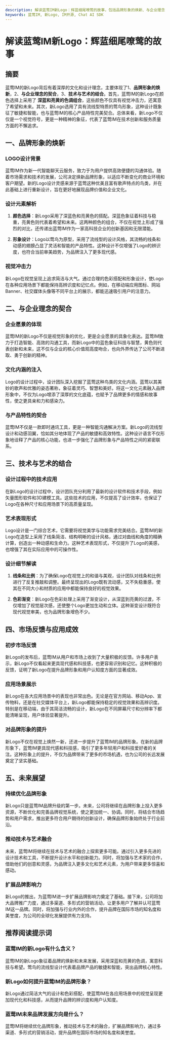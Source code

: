 ```yaml
---
description: 解读蓝莺IM新Logo：辉蓝细尾嘹莺的故事，包括品牌形象的焕新、与企业理念的契合、技术与艺术的结合、市场反馈与应用成效、未来展望等内容。
keywords: 蓝莺IM, 新Logo, IM开源, Chat AI SDK
---
```

# 解读蓝莺IM新Logo：辉蓝细尾嘹莺的故事


## 摘要

蓝莺IM的新Logo背后有着深厚的文化和设计理念，主要体现了1、**品牌形象的焕新**，2、**与企业理念的契合**，3、**技术与艺术的结合**。首先，蓝莺IM的新Logo在颜色选择上采用了 **深蓝和亮黄的色调组合**，这些颜色不仅具有视觉冲击力，还寓意了希望和未来。其次，新Logo选用了具有流线型特质的莺鸟形象，这种设计既象征了敏捷和智能，也与蓝莺IM的核心产品特性完美契合。总体来看，新Logo不仅仅是一个视觉符号，更是一种精神的象征，代表了蓝莺IM在技术创新和服务质量方面的不懈追求。

## 一、品牌形象的焕新

### LOGO设计背景

蓝莺IM作为新一代智能聊天云服务，致力于为用户提供高效便捷的沟通体验。随着市场需求和技术的发展，公司决定焕新品牌形象，以适应不断变化的商业环境和客户期望。新的Logo设计灵感来源于蓝莺这种优美且富有歌声特点的鸟类，并在此基础上进行重新设计，旨在更好地展现品牌价值和企业文化。

### 设计元素解析

1. **颜色选择**：新Logo采用了深蓝色和亮黄色的搭配。深蓝色象征着科技与稳重，亮黄色则代表着希望和未来。这两种颜色的组合，不仅在视觉上形成了强烈的对比，还传递出蓝莺IM作为一家高科技企业的创新基因和无限潜能。
   
2. **形象设计**：Logo以莺鸟为原型，采用了流线型的设计风格，其流畅的线条和动感的翅膀凸显了灵活和智能的产品特性。这种设计不仅增强了Logo的辨识度，也符合当前审美趋势，为品牌注入了更多现代感。

### 视觉冲击力

新Logo在视觉呈现上追求简洁与大气。通过合理的色彩搭配和形象设计，使Logo在各种应用场景下都能保持高辨识度和记忆点。例如，在移动端应用图标、网站Banner、社交媒体头像等不同平台上的展示，都能迅速吸引用户的注意力。

## 二、与企业理念的契合

### 企业愿景的体现

蓝莺IM的新Logo不仅是视觉形象的优化，更是企业愿景的具象化表达。蓝莺IM致力于打造智能、高效的沟通工具，而新Logo中的蓝色象征科技与智慧，黄色则代表创新和未来，这不仅与企业的核心价值观高度吻合，也向外界传达了公司不断进取、勇于创新的精神。

### 文化内涵的注入

Logo的设计过程中，设计团队深入挖掘了蓝莺这种鸟类的文化内涵。蓝莺以其美妙的歌声和优雅的姿态著称，象征着灵巧、智慧和美好。将这一文化元素融入品牌形象中，不仅为Logo增添了深厚的文化底蕴，也赋予了品牌更多的情感和故事性，使之更具亲和力和感染力。

### 与产品特性的契合

蓝莺IM不仅是一款即时通讯工具，更是一种智能沟通解决方案。新Logo的流线型设计和动感羽翼，恰如其分地体现了产品的敏捷和高效特性。这种设计语言不仅形象地诠释了产品的核心功能，也进一步强化了品牌形象与产品特性之间的紧密联系。

## 三、技术与艺术的结合

### 设计过程中的技术应用

在新Logo的设计过程中，设计团队充分利用了最新的设计软件和技术手段，例如矢量图形软件和3D建模工具。这些技术的应用，不仅提高了设计效率，也保证了Logo在各种尺寸和应用场景下的高质量呈现。

### 艺术表现形式

Logo设计是一门综合艺术，它需要将视觉美学与功能需求完美结合。蓝莺IM的新Logo在造型上采用了线条简洁、结构明晰的设计风格，通过对曲线和角度的精确计算，创造出一种动感和生命力。这种艺术表现形式，不仅提升了Logo的美感，也增强了其在实际应用中的可操作性。

### 设计细节解读

1. **线条和比例**：为了确保Logo在视觉上的和谐与美观，设计团队对线条和比例进行了反复推敲和调整。最终呈现出的Logo既有流动感，又不失稳重感，使其在不同大小和材质的应用中都能保持良好的视觉效果。

2. **色彩渐变**：新Logo在色彩处理上采用了渐变设计，从深蓝到亮黄的过渡，不仅增加了视觉层次感，还使整个Logo更加生动和立体。这种渐变设计既符合现代视觉审美，也为品牌形象增色不少。

## 四、市场反馈与应用成效

### 初步市场反馈

新Logo的发布后，蓝莺IM从用户和市场上收到了大量积极的反馈。许多用户表示，新Logo不仅看起来更具现代感和科技感，也更容易识别和记忆。这种积极的反馈，证明了新Logo在提升品牌形象和用户认知度方面的显著成效。

### 应用场景展示

新Logo在各大应用场景中的表现也非常出色。无论是在官方网站、移动App、宣传物料，还是在社交媒体平台上，新Logo都能保持稳定的视觉效果和高辨识度。特别是在移动端，由于其简洁流畅的设计，新Logo在不同屏幕尺寸和分辨率下都能清晰呈现，用户体验显著提升。

### 对品牌形象的提升

新Logo不仅在视觉上焕然一新，还进一步提升了蓝莺IM的品牌形象。在新的品牌形象下，蓝莺IM更具现代感和科技感，吸引了更多年轻用户和科技爱好者的关注。这种形象上的提升，不仅为品牌带来了更多的市场机遇，也为公司的长远发展奠定了坚实基础。

## 五、未来展望

### 持续优化品牌形象

新Logo只是蓝莺IM品牌升级的第一步。未来，公司将继续在品牌形象上投入更多资源，不断优化和完善品牌视觉系统，使之更加统一、协调。同时，将结合市场趋势和用户需求，推出更多符合用户期待的创新设计，确保品牌形象始终处于行业前沿。

### 推动技术与艺术融合

未来，蓝莺IM将继续在技术与艺术的融合上探索更多可能。通过引入更多先进的设计技术和工具，不断提升设计水平和创新能力。同时，将加强与艺术家的合作，借助他们的创意和灵感，为品牌注入更多文化和艺术元素，为用户带来更多惊喜和感动。

### 扩展品牌影响力

新Logo的推出，为蓝莺IM进一步扩展品牌影响力奠定了基础。接下来，公司将加大品牌推广力度，通过多渠道、多形式的营销活动，让更多用户了解并认可蓝莺IM这一品牌。同时，将加强与行业内外的合作，提升品牌在国际市场的知名度和美誉度，为公司的全球化发展提供有力支持。

## 推荐阅读提示词

### **蓝莺IM的新Logo有什么含义？**

蓝莺IM的新Logo象征着品牌的焕新和未来发展，采用深蓝和亮黄的色调，寓意科技与希望。莺鸟的流线型设计代表着品牌产品的敏捷和智能，突出品牌核心特性。

### **新Logo如何提升蓝莺IM的品牌形象？**

新Logo通过简洁大气的设计和色彩搭配，使蓝莺IM在各应用场景中的视觉呈现更加现代化和科技感，从而提升品牌的辨识度和用户认知度。

### **蓝莺IM未来品牌发展方向是什么？**

蓝莺IM将继续优化品牌形象，推动技术与艺术的融合，扩展品牌影响力，通过多渠道、多形式的营销活动，提升品牌在国际市场的知名度和美誉度。